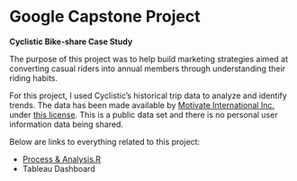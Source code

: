 # Google Capstone Project
**Cyclistic Bike-share Case Study**

The purpose of this project was to help build marketing strategies aimed at converting casual riders into annual members through understanding their riding habits.

For this project, I used Cyclistic’s historical trip data to analyze and identify trends. The data has been made available by [Motivate International Inc.](https://divvy-tripdata.s3.amazonaws.com/index.html) under [this license](https://ride.divvybikes.com/data-license-agreement). This is a public data set and there is no personal user information data being shared.

Below are links to everything related to this project:
* [Process & Analysis.R](https://github.com/naviubhi/Google-Capstone-Project/blob/main/Process%20%26%20Analysis.R)
* Tableau Dashboard
